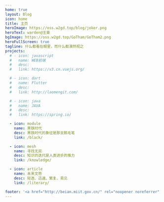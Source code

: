 ```yaml
---
home: true
layout: Blog
icon: home
title: 主页
heroImage: https://oss.w2gd.top/blog/joker.png
heroText: warden@王東
bgImage: https://oss.w2gd.top/GoTham/GoTham2.png
heroFullScreen: true
tagline: 什么都看在眼里，而什么都漠然视之
projects:
  # - icon: javascript
  #   name: WEB前端
  #   desc: 
  #   link: https://v3.cn.vuejs.org/

  # - icon: dart
  #   name: Flutter
  #   desc: 
  #   link: http://laomengit.com/

  # - icon: java
  #   name: JAVA
  #   desc: 
  #   link: https://spring.io/

  - icon: module
    name: 黑铁时代
    desc: 黑铁时代的象征是那支鹅毛笔
    link: /black/

  - icon: mesh
    name: 寻找无双
    desc: 知识的迭代是人类进步的推力
    link: /knowledge/

  - icon: article
    name: 未来文笏
    desc: 轻逸、迅速、繁复、易见
    link: /literary/

footer: '<a href="http://beian.miit.gov.cn/" rel="noopener noreferrer" target="_blank">备案号: 赣ICP备2022005928号</a> | <a href="/about/site.html">关于网站</a>'
---
```


